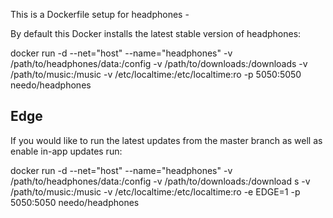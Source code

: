 This is a Dockerfile setup for headphones - 

By default this Docker installs the latest stable version of headphones:

docker run -d --net="host" --name="headphones" -v /path/to/headphones/data:/config -v /path/to/downloads:/downloads -v /path/to/music:/music -v /etc/localtime:/etc/localtime:ro -p 5050:5050 needo/headphones

Edge
----
If you would like to run the latest updates from the master branch as well as enable in-app updates run:

docker run -d --net="host" --name="headphones" -v /path/to/headphones/data:/config -v /path/to/downloads:/download
s -v /path/to/music:/music -v /etc/localtime:/etc/localtime:ro -e EDGE=1 -p 5050:5050 needo/headphones
